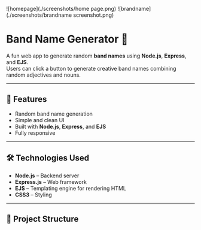 ![homepage](./screenshots/home page.png)
![brandname](./screenshots/brandname screenshot.png)

# Band Name Generator 🎸

A fun web app to generate random **band names** using **Node.js**, **Express**, and **EJS**.  
Users can click a button to generate creative band names combining random adjectives and nouns.

---

## 🚀 Features
- Random band name generation
- Simple and clean UI
- Built with **Node.js**, **Express**, and **EJS**
- Fully responsive

---

## 🛠️ Technologies Used
- **Node.js** – Backend server
- **Express.js** – Web framework
- **EJS** – Templating engine for rendering HTML
- **CSS3** – Styling

---

## 📂 Project Structure
